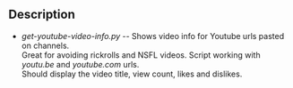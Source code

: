 Description
------------

 - *get-youtube-video-info.py* -- Shows video info for Youtube urls pasted on channels.  
   Great for avoiding rickrolls and NSFL videos. Script working with *youtu.be* and *youtube.com* urls.  
	 Should display the video title, view count, likes and dislikes.